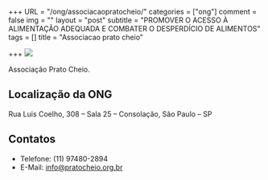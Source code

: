 +++
URL = "/ong/associacaopratocheio/"
categories = ["ong"]
comment = false
img = ""
layout = "post"
subtitle = "PROMOVER O ACESSO À ALIMENTAÇÃO ADEQUADA E COMBATER O DESPERDÍCIO DE ALIMENTOS"
tags = []
title = "Associacao prato cheio"

+++
![](/uploads/cropped-copia-de-associacao-prato-cheio-2.png)

Associação Prato Cheio.

## Localização da ONG

Rua Luis Coelho, 308 – Sala 25 – Consolação, São Paulo – SP

## Contatos

* Telefone: (11) 97480-2894
* E-Mail: info@pratocheio.org.br